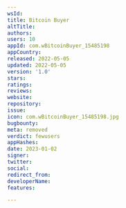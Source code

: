```yaml
---
wsId: 
title: Bitcoin Buyer
altTitle: 
authors: 
users: 10
appId: com.wBitcoinBuyer_15485198
appCountry: 
released: 2022-05-05
updated: 2022-05-05
version: '1.0'
stars: 
ratings: 
reviews: 
website: 
repository: 
issue: 
icon: com.wBitcoinBuyer_15485198.jpg
bugbounty: 
meta: removed
verdict: fewusers
appHashes: 
date: 2023-01-02
signer: 
twitter: 
social: 
redirect_from: 
developerName: 
features: 

---
```


